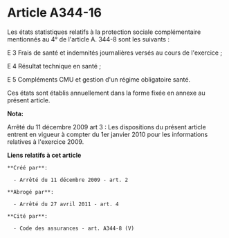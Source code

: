 # Article A344-16

Les états statistiques relatifs à la protection sociale complémentaire mentionnés au 4° de l'article A. 344-8 sont les
suivants : 

E 3 Frais de santé et indemnités journalières versés au cours de l'exercice ; 

E 4 Résultat technique en santé ; 

E 5 Compléments CMU et gestion d'un régime obligatoire santé. 

Ces états sont établis annuellement dans la forme fixée en annexe au présent article.

**Nota:**

Arrêté du 11 décembre 2009 art 3 : Les dispositions du présent article entrent en vigueur à compter du 1er janvier 2010 pour
les informations relatives à l'exercice 2009.

**Liens relatifs à cet article**

	**Créé par**:

	  - Arrêté du 11 décembre 2009 - art. 2

	**Abrogé par**:

	  - Arrêté du 27 avril 2011 - art. 4

	**Cité par**:

	  - Code des assurances - art. A344-8 (V)
